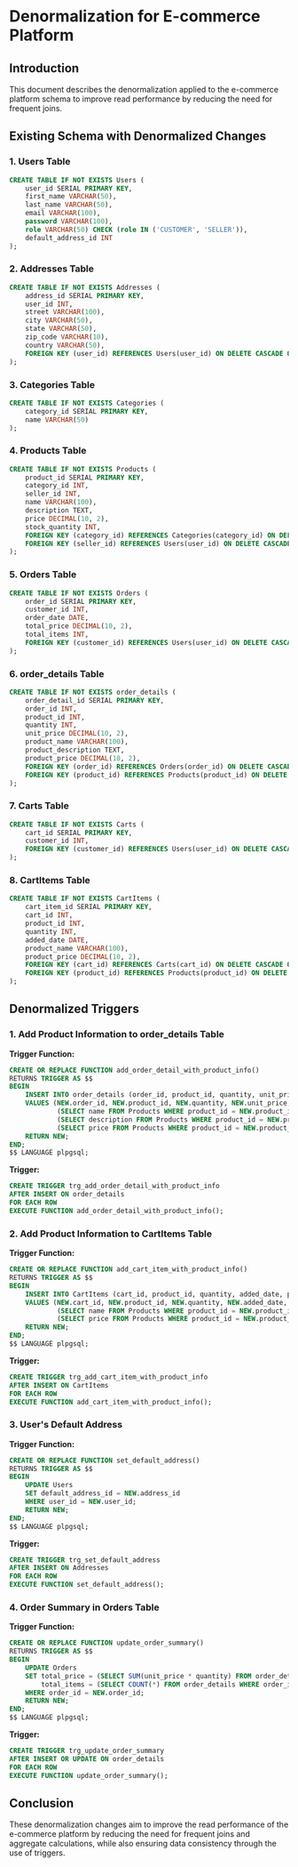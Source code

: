 
# Denormalization for E-commerce Platform

## Introduction

This document describes the denormalization applied to the e-commerce platform schema to improve read performance by reducing the need for frequent joins. 

## Existing Schema with Denormalized Changes

### 1. Users Table

```sql
CREATE TABLE IF NOT EXISTS Users (
    user_id SERIAL PRIMARY KEY,
    first_name VARCHAR(50),
    last_name VARCHAR(50),
    email VARCHAR(100),
    password VARCHAR(100),
    role VARCHAR(50) CHECK (role IN ('CUSTOMER', 'SELLER')),
    default_address_id INT
);
```

### 2. Addresses Table

```sql
CREATE TABLE IF NOT EXISTS Addresses (
    address_id SERIAL PRIMARY KEY,
    user_id INT,
    street VARCHAR(100),
    city VARCHAR(50),
    state VARCHAR(50),
    zip_code VARCHAR(10),
    country VARCHAR(50),
    FOREIGN KEY (user_id) REFERENCES Users(user_id) ON DELETE CASCADE ON UPDATE CASCADE
);
```

### 3. Categories Table

```sql
CREATE TABLE IF NOT EXISTS Categories (
    category_id SERIAL PRIMARY KEY,
    name VARCHAR(50)
);
```

### 4. Products Table

```sql
CREATE TABLE IF NOT EXISTS Products (
    product_id SERIAL PRIMARY KEY,
    category_id INT,
    seller_id INT,
    name VARCHAR(100),
    description TEXT,
    price DECIMAL(10, 2),
    stock_quantity INT,
    FOREIGN KEY (category_id) REFERENCES Categories(category_id) ON DELETE CASCADE ON UPDATE CASCADE,
    FOREIGN KEY (seller_id) REFERENCES Users(user_id) ON DELETE CASCADE ON UPDATE CASCADE
);
```

### 5. Orders Table

```sql
CREATE TABLE IF NOT EXISTS Orders (
    order_id SERIAL PRIMARY KEY,
    customer_id INT,
    order_date DATE,
    total_price DECIMAL(10, 2),
    total_items INT,
    FOREIGN KEY (customer_id) REFERENCES Users(user_id) ON DELETE CASCADE ON UPDATE CASCADE
);
```

### 6. order_details Table

```sql
CREATE TABLE IF NOT EXISTS order_details (
    order_detail_id SERIAL PRIMARY KEY,
    order_id INT,
    product_id INT,
    quantity INT,
    unit_price DECIMAL(10, 2),
    product_name VARCHAR(100),
    product_description TEXT,
    product_price DECIMAL(10, 2),
    FOREIGN KEY (order_id) REFERENCES Orders(order_id) ON DELETE CASCADE ON UPDATE CASCADE,
    FOREIGN KEY (product_id) REFERENCES Products(product_id) ON DELETE CASCADE ON UPDATE CASCADE
);
```

### 7. Carts Table

```sql
CREATE TABLE IF NOT EXISTS Carts (
    cart_id SERIAL PRIMARY KEY,
    customer_id INT,
    FOREIGN KEY (customer_id) REFERENCES Users(user_id) ON DELETE CASCADE ON UPDATE CASCADE
);
```

### 8. CartItems Table

```sql
CREATE TABLE IF NOT EXISTS CartItems (
    cart_item_id SERIAL PRIMARY KEY,
    cart_id INT,
    product_id INT,
    quantity INT,
    added_date DATE,
    product_name VARCHAR(100),
    product_price DECIMAL(10, 2),
    FOREIGN KEY (cart_id) REFERENCES Carts(cart_id) ON DELETE CASCADE ON UPDATE CASCADE,
    FOREIGN KEY (product_id) REFERENCES Products(product_id) ON DELETE CASCADE ON UPDATE CASCADE
);
```

## Denormalized Triggers

### 1. Add Product Information to order_details Table

**Trigger Function:**

```sql
CREATE OR REPLACE FUNCTION add_order_detail_with_product_info()
RETURNS TRIGGER AS $$
BEGIN
    INSERT INTO order_details (order_id, product_id, quantity, unit_price, product_name, product_description, product_price)
    VALUES (NEW.order_id, NEW.product_id, NEW.quantity, NEW.unit_price,
            (SELECT name FROM Products WHERE product_id = NEW.product_id),
            (SELECT description FROM Products WHERE product_id = NEW.product_id),
            (SELECT price FROM Products WHERE product_id = NEW.product_id));
    RETURN NEW;
END;
$$ LANGUAGE plpgsql;
```

**Trigger:**

```sql
CREATE TRIGGER trg_add_order_detail_with_product_info
AFTER INSERT ON order_details
FOR EACH ROW
EXECUTE FUNCTION add_order_detail_with_product_info();
```

### 2. Add Product Information to CartItems Table

**Trigger Function:**

```sql
CREATE OR REPLACE FUNCTION add_cart_item_with_product_info()
RETURNS TRIGGER AS $$
BEGIN
    INSERT INTO CartItems (cart_id, product_id, quantity, added_date, product_name, product_price)
    VALUES (NEW.cart_id, NEW.product_id, NEW.quantity, NEW.added_date,
            (SELECT name FROM Products WHERE product_id = NEW.product_id),
            (SELECT price FROM Products WHERE product_id = NEW.product_id));
    RETURN NEW;
END;
$$ LANGUAGE plpgsql;
```

**Trigger:**

```sql
CREATE TRIGGER trg_add_cart_item_with_product_info
AFTER INSERT ON CartItems
FOR EACH ROW
EXECUTE FUNCTION add_cart_item_with_product_info();
```

### 3. User's Default Address

**Trigger Function:**

```sql
CREATE OR REPLACE FUNCTION set_default_address()
RETURNS TRIGGER AS $$
BEGIN
    UPDATE Users
    SET default_address_id = NEW.address_id
    WHERE user_id = NEW.user_id;
    RETURN NEW;
END;
$$ LANGUAGE plpgsql;
```

**Trigger:**

```sql
CREATE TRIGGER trg_set_default_address
AFTER INSERT ON Addresses
FOR EACH ROW
EXECUTE FUNCTION set_default_address();
```

### 4. Order Summary in Orders Table

**Trigger Function:**

```sql
CREATE OR REPLACE FUNCTION update_order_summary()
RETURNS TRIGGER AS $$
BEGIN
    UPDATE Orders
    SET total_price = (SELECT SUM(unit_price * quantity) FROM order_details WHERE order_id = NEW.order_id),
        total_items = (SELECT COUNT(*) FROM order_details WHERE order_id = NEW.order_id)
    WHERE order_id = NEW.order_id;
    RETURN NEW;
END;
$$ LANGUAGE plpgsql;
```

**Trigger:**

```sql
CREATE TRIGGER trg_update_order_summary
AFTER INSERT OR UPDATE ON order_details
FOR EACH ROW
EXECUTE FUNCTION update_order_summary();
```

## Conclusion

These denormalization changes aim to improve the read performance of the e-commerce platform by reducing the need for frequent joins and aggregate calculations, while also ensuring data consistency through the use of triggers.